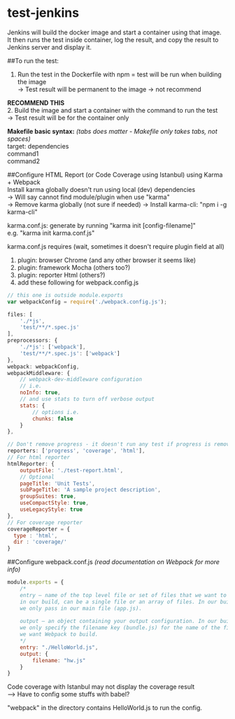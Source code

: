 # test-jenkins
  
Jenkins will build the docker image and start a container using that image.  
It then runs the test inside container, log the result, and copy the result to Jenkins server and display it.  
  
##To run the test:  
1. Run the test in the Dockerfile with npm = test will be run when building the image  
	-> Test result will be permanent to the image -> not recommend    
    
**RECOMMEND THIS**  
2. Build the image and start a container with the command to run the test  
	-> Test result will be for the container only  

**Makefile basic syntax:** *(tabs does matter - Makefile only takes tabs, not spaces)*  
target: dependencies  
	command1  
    command2  

##Configure HTML Report (or Code Coverage using Istanbul) using Karma + Webpack  
Install karma globally doesn't run using local (dev) dependencies  
-> Will say cannot find module/plugin when use "karma"  
-> Remove karma globally (not sure if needed)
-> Install karma-cli: "npm i -g karma-cli"
  
karma.conf.js: generate by running "karma init [config-filename]"  
e.g. "karma init karma.conf.js"  
  
karma.conf.js requires (wait, sometimes it doesn't require plugin field at all)  
1. plugin: browser Chrome (and any other browser it seems like)  
2. plugin: framework Mocha (others too?)  
3. plugin: reporter Html (others?)
4. add these following for webpack.config.js  

```javascript
// this one is outside module.exports
var webpackConfig = require('./webpack.config.js');

files: [
	'./*js',
	'test/**/*.spec.js'
],
preprocessors: {
	'./*js': ['webpack'],
	'test/**/*.spec.js': ['webpack']
},
webpack: webpackConfig,
webpackMiddleware: {
    // webpack-dev-middleware configuration
    // i.e.
    noInfo: true,
    // and use stats to turn off verbose output
    stats: {
        // options i.e. 
        chunks: false
    }
},

// Don't remove progress - it doesn't run any test if progress is removed
reporters: ['progress', 'coverage', 'html'],
// For html reporter
htmlReporter: {
	outputFile: './test-report.html',
	// Optional 
	pageTitle: 'Unit Tests',
    subPageTitle: 'A sample project description',
    groupSuites: true,
    useCompactStyle: true,
    useLegacyStyle: true
},
// For coverage reporter
coverageReporter = {
  type : 'html',
  dir : 'coverage/'
}
```  
  
##Configure webpack.conf.js *(read documentation on Webpack for more info)*  
```javascript
module.exports = {
	/* 
	entry — name of the top level file or set of files that we want to include  
	in our build, can be a single file or an array of files. In our build,  
	we only pass in our main file (app.js).  
  
	output — an object containing your output configuration. In our build, 
	we only specify the filename key (bundle.js) for the name of the file  
	we want Webpack to build.  
	*/
	entry: "./HelloWorld.js",
	output: {
		filename: "hw.js"
  	}
}
``` 
  
Code coverage with Istanbul may not display the coverage result  
--> Have to config some stuffs with babel?  
  
"webpack" in the directory contains HelloWorld.js to run the config.  
